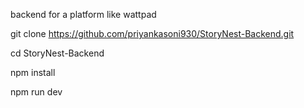 backend for a platform like wattpad

git clone https://github.com/priyankasoni930/StoryNest-Backend.git

cd StoryNest-Backend

npm install

npm run dev
